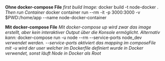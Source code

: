 **Ohne docker-compose File**
_first build Image:_
docker build -t node-docker .
_Then run Container_
docker container run --rm -it -p 3000:3000 -v \$PWD:/home/app --name node-docker-container

**Mit docker-compose File**
_Mit docker-compose up wird zwar das image erstellt, aber kein interaktiver Output über die Konsole ermöglicht._
_Alternativ kann:_
docker-compose run -u node --rm --service-ports node_dev
_verwendet werden. --service-ports aktiviert das mapping im composeFile_
_mit -u wird der user welcher im Dockerfile definiert wurde in Docker verwendet, sonst läuft Node in Docker als Root_
